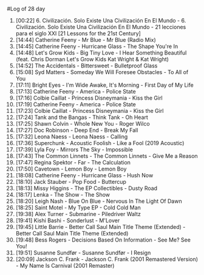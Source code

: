 #Log of 28 day

1. [00:22] 6. Civilización. Solo Existe Una Civilización En El Mundo - 6. Civilización. Solo Existe Una Civilización En El Mundo - 21 lecciones para el siglo XXI [21 Lessons for the 21st Century]
1. [14:44] Catherine Feeny - Mr Blue - Mr Blue (Radio Mix)
1. [14:45] Catherine Feeny - Hurricane Glass - The Shape You're In
1. [14:48] Let's Grow Kids - Big Tiny Love - I Hear Something Beautiful (feat. Chris Dorman Let's Grow Kids Kat Wright & Kat Wright)
1. [14:52] The Accidentals - Bittersweet - Bulletproof Glass
1. [15:08] Syd Matters - Someday We Will Foresee Obstacles - To All of You
1. [17:11] Bright Eyes - I'm Wide Awake, It's Morning - First Day of My Life
1. [17:13] Catherine Feeny - America - Police State
1. [17:16] Colbie Caillat - Princess Disneymania - Kiss the Girl
1. [17:19] Catherine Feeny - America - Police State
1. [17:23] Colbie Caillat - Princess Disneymania - Kiss the Girl
1. [17:24] Tank and the Bangas - Think Tank - Oh Heart
1. [17:25] Shawn Colvin - Whole New You - Roger Wilco
1. [17:27] Doc Robinson - Deep End - Break My Fall
1. [17:32] Leona Naess - Leona Naess - Calling
1. [17:36] Superchunk - Acoustic Foolish - Like a Fool (2019 Acoustic)
1. [17:39] Lyla Foy - Mirrors The Sky - Impossible
1. [17:43] The Common Linnets - The Common Linnets - Give Me a Reason
1. [17:47] Regina Spektor - Far - The Calculation
1. [17:50] Cavetown - Lemon Boy - Lemon Boy
1. [18:08] Catherine Feeny - Hurricane Glass - Hush Now
1. [18:10] Jack Stauber - Pop Food - Buttercup
1. [18:13] Missy Higgins - The EP Collectibles - Dusty Road
1. [18:17] Lenka - The Show - The Show
1. [18:20] Leigh Nash - Blue On Blue - Nervous In The Light Of Dawn
1. [18:25] Saint Motel - My Type EP - Cold Cold Man
1. [19:38] Alex Turner - Submarine - Piledriver Waltz
1. [19:41] Kishi Bashi - Sonderlust - M'Lover
1. [19:45] Little Barrie - Better Call Saul Main Title Theme (Extended) - Better Call Saul Main Title Theme (Extended)
1. [19:48] Bess Rogers - Decisions Based On Information - See Me? See You!
1. [19:51] Susanne Sundfør - Susanne Sundfør - I Resign
1. [20:09] Jackson C. Frank - Jackson C. Frank (2001 Remastered Version) - My Name Is Carnival (2001 Remaster)
